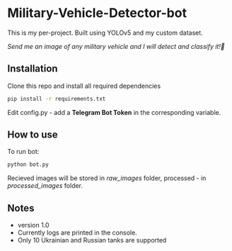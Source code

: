 # Military-Vehicle-Detector-bot
This is my per-project. Built using YOLOv5 and my custom dataset.

*Send me an image of any military vehicle and I will detect and classify it!📑*


## Installation
Clone this repo and install all required dependencies

```sh
pip install -r requirements.txt 
```

Edit config.py - add a **Telegram Bot Token** in the corresponding variable.

## How to use

To run bot:

```sh
python bot.py
```

Recieved images will be stored in *raw_images* folder, processed - in *processed_images* folder.

## Notes

 - version 1.0
 - Currently logs are printed in the console.
 - Only 10 Ukrainian and Russian tanks are supported
